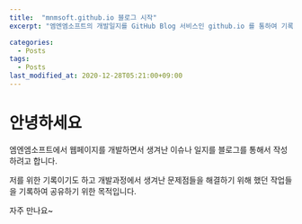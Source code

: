 ```yaml
---
title:  "mnmsoft.github.io 블로그 시작"
excerpt: "엠엔엠소프트의 개발일지를 GitHub Blog 서비스인 github.io 를 통하여 기록합니다."

categories:
  - Posts
tags:
  - Posts
last_modified_at: 2020-12-28T05:21:00+09:00
---
```


# 안녕하세요

엠엔엠소프트에서 웹페이지를 개발하면서 생겨난 이슈나 일지를 블로그를 통해서 작성하려고 합니다.  
  
저를 위한 기록이기도 하고 개발과정에서 생겨난 문제점들을 해결하기 위해 했던 작업들을 기록하여 공유하기 위한 목적입니다.  

자주 만나요~